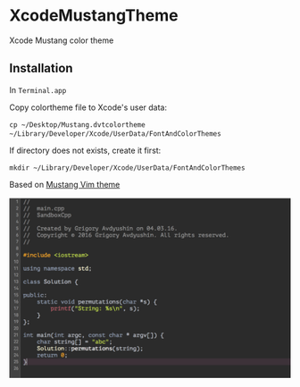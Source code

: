 # XcodeMustangTheme
Xcode Mustang color theme

## Installation

In `Terminal.app`

Copy colortheme file to Xcode's user data:

```
cp ~/Desktop/Mustang.dvtcolortheme ~/Library/Developer/Xcode/UserData/FontAndColorThemes
```

If directory does not exists, create it first:

```
mkdir ~/Library/Developer/Xcode/UserData/FontAndColorThemes
```

Based on [Mustang Vim theme](http://hcalves.deviantart.com/art/Mustang-Vim-Colorscheme-98974484)

![image](Mustang@2x.png)
